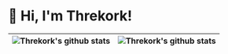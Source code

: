 # 👋 Hi, I'm Threkork!


| <img align="center" src="https://github-readme-stats.vercel.app/api?username=threkork&show_icons=true&layout=compact&hide_border=true&theme=graywhite" alt="Threkork's github stats" /> | <img align="center" src="https://github-readme-stats.vercel.app/api/top-langs/?username=Threkork&layout=compact&theme=graywhite&hide_border=true" alt="Threkork's github stats" /> |
| ------------- | ------------- |

